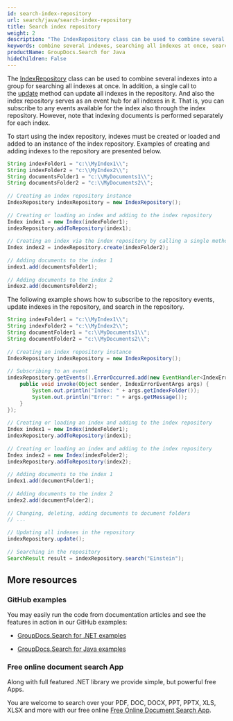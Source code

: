 ```yaml
---
id: search-index-repository
url: search/java/search-index-repository
title: Search index repository
weight: 2
description: "The IndexRepository class can be used to combine several indexes into a group for searching all indexes at once."
keywords: combine several indexes, searching all indexes at once, searching all indexes, combine several indexes into a group
productName: GroupDocs.Search for Java
hideChildren: False
---
```

The [IndexRepository](https://apireference.groupdocs.com/search/java/com.groupdocs.search/IndexRepository) class can be used to combine several indexes into a group for searching all indexes at once. In addition, a single call to the [update](https://apireference.groupdocs.com/search/java/com.groupdocs.search/IndexRepository#update()) method can update all indexes in the repository. And also the index repository serves as an event hub for all indexes in it. That is, you can subscribe to any events available for the index also through the index repository. However, note that indexing documents is performed separately for each index.

To start using the index repository, indexes must be created or loaded and added to an instance of the index repository. Examples of creating and adding indexes to the repository are presented below.



```java
String indexFolder1 = "c:\\MyIndex1\\";
String indexFolder2 = "c:\\MyIndex2\\";
String documentsFolder1 = "c:\\MyDocuments1\\";
String documentsFolder2 = "c:\\MyDocuments2\\";
 
// Creating an index repository instance
IndexRepository indexRepository = new IndexRepository();
 
// Creating or loading an index and adding to the index repository
Index index1 = new Index(indexFolder1);
indexRepository.addToRepository(index1);
 
// Creating an index via the index repository by calling a single method
Index index2 = indexRepository.create(indexFolder2);
 
// Adding documents to the index 1
index1.add(documentsFolder1);
 
// Adding documents to the index 2
index2.add(documentsFolder2);
```

The following example shows how to subscribe to the repository events, update indexes in the repository, and search in the repository.



```java
String indexFolder1 = "c:\\MyIndex1\\";
String indexFolder2 = "c:\\MyIndex2\\";
String documentFolder1 = "c:\\MyDocuments1\\";
String documentFolder2 = "c:\\MyDocuments2\\";
 
// Creating an index repository instance
IndexRepository indexRepository = new IndexRepository();
 
// Subscribing to an event
indexRepository.getEvents().ErrorOccurred.add(new EventHandler<IndexErrorEventArgs>() {
    public void invoke(Object sender, IndexErrorEventArgs args) {
        System.out.println("Index: " + args.getIndexFolder());
        System.out.println("Error: " + args.getMessage());
    }
});
 
// Creating or loading an index and adding to the index repository
Index index1 = new Index(indexFolder1);
indexRepository.addToRepository(index1);
 
// Creating or loading an index and adding to the index repository
Index index2 = new Index(indexFolder2);
indexRepository.addToRepository(index2);
 
// Adding documents to the index 1
index1.add(documentFolder1);
 
// Adding documents to the index 2
index2.add(documentFolder2);
 
// Changing, deleting, adding documents to document folders
// ...
 
// Updating all indexes in the repository
indexRepository.update();
 
// Searching in the repository
SearchResult result = indexRepository.search("Einstein");
```

## More resources

### GitHub examples

You may easily run the code from documentation articles and see the features in action in our GitHub examples:

*   [GroupDocs.Search for .NET examples](https://github.com/groupdocs-search/GroupDocs.Search-for-.NET)
    
*   [GroupDocs.Search for Java examples](https://github.com/groupdocs-search/GroupDocs.Search-for-Java)
    

### Free online document search App

Along with full featured .NET library we provide simple, but powerful free Apps.

You are welcome to search over your PDF, DOC, DOCX, PPT, PPTX, XLS, XLSX and more with our free online [Free Online Document Search App](https://products.groupdocs.app/search).
